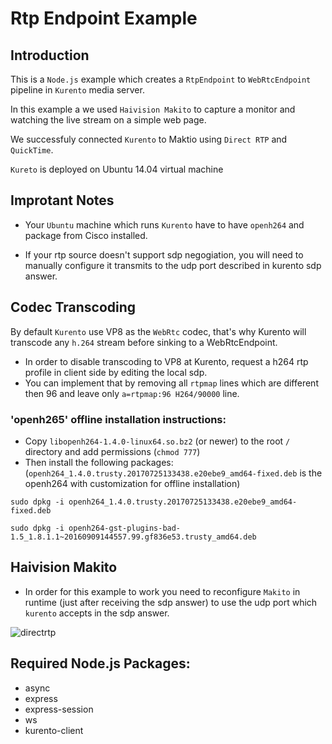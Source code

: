 # Rtp Endpoint Example

## Introduction

This is a `Node.js` example which creates a `RtpEndpoint` to `WebRtcEndpoint` pipeline in `Kurento` media server. 

In this example a we used `Haivision Makito` to capture a monitor and watching the live stream on a simple web page.

We successfuly connected `Kurento` to Maktio using `Direct RTP` and `QuickTime`.

`Kureto` is deployed on Ubuntu 14.04 virtual machine

## Improtant Notes

* Your `Ubuntu` machine which runs `Kurento` have to have `openh264` and package from Cisco installed.

* If your rtp source doesn't support sdp negogiation, you will need to manually configure it transmits to the udp port described in kurento sdp answer.

## Codec Transcoding

By default `Kurento` use VP8 as the `WebRtc` codec, that's why Kurento will transcode any `h.264` stream before sinking to a WebRtcEndpoint.

* In order to disable transcoding to VP8 at Kurento, request a h264 rtp profile in client side by editing the local sdp.
* You can implement that by removing all `rtpmap` lines which are different then 96 and leave only `a=rtpmap:96 H264/90000` line.

### 'openh265' offline installation instructions:

 * Copy `libopenh264-1.4.0-linux64.so.bz2` (or newer) to the root `/` directory and add permissions (`chmod 777`)
 * Then install the following packages: (`openh264_1.4.0.trusty.20170725133438.e20ebe9_amd64-fixed.deb` is the openh264 with customization for offline installation)
 
```
sudo dpkg -i openh264_1.4.0.trusty.20170725133438.e20ebe9_amd64-fixed.deb

sudo dpkg -i openh264-gst-plugins-bad-1.5_1.8.1.1~20160909144557.99.gf836e53.trusty_amd64.deb
```

## Haivision Makito

* In order for this example to work you need to reconfigure `Makito` in runtime (just after receiving the sdp answer) to use the udp port which `kurento` accepts in the sdp answer.

![directrtp](https://user-images.githubusercontent.com/11993599/32729751-7cb526d6-c88d-11e7-8eb5-29e1b17cc117.png)

## Required Node.js Packages:

* async
* express
* express-session
* ws
* kurento-client
